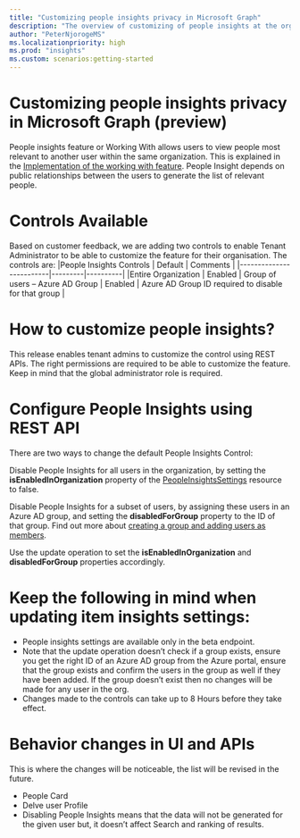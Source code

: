 ```yaml
---
title: "Customizing people insights privacy in Microsoft Graph"
description: "The overview of customizing of people insights at the organization level"
author: "PeterNjorogeMS"
ms.localizationpriority: high
ms.prod: "insights"
ms.custom: scenarios:getting-started
---
```


# Customizing people insights privacy in Microsoft Graph  (preview)

People insights feature or Working With allows users to view people most relevant to another user within the same organization. This is explained in the [Implementation of the working with feature](people-example.md#implementation-of-the-working-with-feature). People Insight depends on public relationships between the users to generate the list of relevant people.   

# Controls Available 

Based on customer feedback, we are adding two controls to enable Tenant Administrator to be able to customize the feature for their organisation. The controls are: 
|People Insights Controls | Default | Comments |
|-------------------------|---------|----------|
|Entire Organization  | Enabled |
Group of users – Azure AD Group | Enabled | Azure AD Group ID required to disable for that group |

# How to customize people insights? 

This release enables tenant admins to customize the control using REST APIs. The right permissions are required to be able to customize the feature. Keep in mind that the global administrator role is required. 

# Configure People Insights using REST API 

There are two ways to change the default People Insights Control: 

Disable People Insights for all users in the organization, by setting the **isEnabledInOrganization** property of the [PeopleInsightsSettings](/graph/api/resources/peopleinsightssettings?view=graph-rest-beta&preserve-view=true) resource to false. 

Disable People Insights for a subset of users, by assigning these users in an Azure AD group, and setting the **disabledForGroup** property to the ID of that group. Find out more about [creating a group and adding users as members](/azure/active-directory/fundamentals/active-directory-groups-create-azure-portal). 

Use the update operation to set the **isEnabledInOrganization** and **disabledForGroup** properties accordingly. 

# Keep the following in mind when updating item insights settings: 
* People insights settings are available only in the beta endpoint. 
* Note that the update operation doesn’t check if a group exists, ensure you get the right ID of an Azure AD group from the Azure portal, ensure that the group exists and confirm the users in the group as well if they have been added. If the group doesn’t exist then no changes will be made for any user in the org. 
* Changes made to the controls can take up to 8 Hours before they take effect. 

# Behavior changes in UI and APIs 

This is where the changes will be noticeable, the list will be revised in the future.  
* People Card 
* Delve user Profile 
* Disabling People Insights means that the data will not be generated for the given user but, it doesn’t affect Search and ranking of results. 
